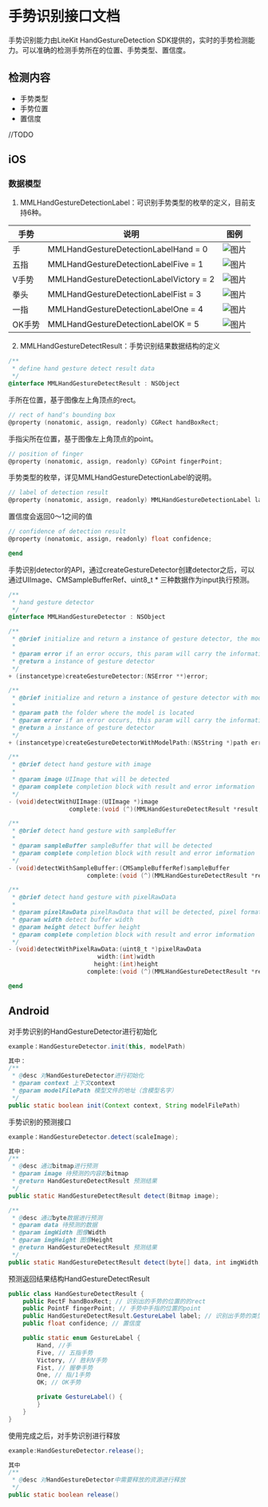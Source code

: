 # 手势识别接口文档
手势识别能力由LiteKit HandGestureDetection SDK提供的，实时的手势检测能力。可以准确的检测手势所在的位置、手势类型、置信度。

## 检测内容
- 手势类型
- 手势位置
- 置信度



//TODO 
## iOS

### 数据模型
1. MMLHandGestureDetectionLabel：可识别手势类型的枚举的定义，目前支持6种。

| 手势| 说明 | 图例 |
| --- | --- | --- |
| 手  | MMLHandGestureDetectionLabelHand = 0 | ![图片](/Doc/Resources/4_1.PNG) |
| 五指 | MMLHandGestureDetectionLabelFive = 1 | ![图片](/Doc/Resources/4_2.PNG) |
| V手势 | MMLHandGestureDetectionLabelVictory = 2 | ![图片](/Doc/Resources/4_2.PNG) |
| 拳头 | MMLHandGestureDetectionLabelFist = 3 |![图片](/Doc/Resources/4_2.PNG)  |
| 一指 | MMLHandGestureDetectionLabelOne = 4 | ![图片](/Doc/Resources/4_2.PNG) |
| OK手势| MMLHandGestureDetectionLabelOK = 5 | ![图片](/Doc/Resources/4_2.PNG) |

2. MMLHandGestureDetectResult：手势识别结果数据结构的定义
```objective-c
/**
 * define hand gesture detect result data
 */
@interface MMLHandGestureDetectResult : NSObject
```

手所在位置，基于图像左上角顶点的rect。
```objective-c
// rect of hand‘s bounding box
@property (nonatomic, assign, readonly) CGRect handBoxRect;
```

手指尖所在位置，基于图像左上角顶点的point。
```objective-c
// position of finger
@property (nonatomic, assign, readonly) CGPoint fingerPoint;
```

手势类型的枚举，详见MMLHandGestureDetectionLabel的说明。
```objective-c
// label of detection result
@property (nonatomic, assign, readonly) MMLHandGestureDetectionLabel label;
```

置信度会返回0～1之间的值
```objective-c
// confidence of detection result
@property (nonatomic, assign, readonly) float confidence;

@end
```
手势识别detector的API，通过createGestureDetector创建detector之后，可以通过UIImage、CMSampleBufferRef、uint8_t * 三种数据作为input执行预测。
```objective-c
/**
 * hand gesture detector
 */
@interface MMLHandGestureDetector : NSObject

/**
 * @brief initialize and return a instance of gesture detector, the model should be put in main bundle
 *
 * @param error if an error occurs, this param will carry the information
 * @return a instance of gesture detector
 */
+ (instancetype)createGestureDetector:(NSError **)error;

/**
 * @brief initialize and return a instance of gesture detector with model path
 *
 * @param path the folder where the model is located
 * @param error if an error occurs, this param will carry the information
 * @return a instance of gesture detector
 */
+ (instancetype)createGestureDetectorWithModelPath:(NSString *)path error:(NSError **)error;

/**
 * @brief detect hand gesture with image
 *
 * @param image UIImage that will be detected
 * @param complete completion block with result and error imformation
 */
- (void)detectWithUIImage:(UIImage *)image
                 complete:(void (^)(MMLHandGestureDetectResult *result, NSError *error))complete;

/**
 * @brief detect hand gesture with sampleBuffer
 *
 * @param sampleBuffer sampleBuffer that will be detected
 * @param complete completion block with result and error imformation
 */
- (void)detectWithSampleBuffer:(CMSampleBufferRef)sampleBuffer
                      complete:(void (^)(MMLHandGestureDetectResult *result, NSError *error))complete;

/**
 * @brief detect hand gesture with pixelRawData
 *
 * @param pixelRawData pixelRawData that will be detected, pixel format shoud be RGBA
 * @param width detect buffer width
 * @param height detect buffer height
 * @param complete completion block with result and error imformation
 */
- (void)detectWithPixelRawData:(uint8_t *)pixelRawData
                         width:(int)width
                        height:(int)height
                      complete:(void (^)(MMLHandGestureDetectResult *result, NSError *error))complete;

@end
```


## Android
对手势识别的HandGestureDetector进行初始化
```java
example：HandGestureDetector.init(this, modelPath)

其中：
/**
 * @desc 对HandGestureDetector进行初始化
 * @param context 上下文context
 * @param modelFilePath 模型文件的地址（含模型名字）
 */
public static boolean init(Context context, String modelFilePath)
```

手势识别的预测接口
```java
example：HandGestureDetector.detect(scaleImage);

其中：
/**
 * @desc 通过bitmap进行预测
 * @param image 待预测的内容的bitmap
 * @return HandGestureDetectResult 预测结果
 */
public static HandGestureDetectResult detect(Bitmap image);

/**
 * @desc 通过byte数据进行预测
 * @param data 待预测的数据
 * @param imgWidth 图像Width
 * @param imgHeight 图像Height
 * @return HandGestureDetectResult 预测结果
 */
public static HandGestureDetectResult detect(byte[] data, int imgWidth, int imgHeight) 
```

预测返回结果结构HandGestureDetectResult
```java
public class HandGestureDetectResult {
    public RectF handBoxRect; // 识别出的手势的位置的的rect
    public PointF fingerPoint; // 手势中手指的位置的point
    public HandGestureDetectResult.GestureLabel label; // 识别出手势的类型
    public float confidence; // 置信度

    public static enum GestureLabel {
        Hand, //手
        Five, // 五指手势
        Victory, // 胜利V手势
        Fist, // 握拳手势
        One, // 指/1手势
        OK; // OK手势

        private GestureLabel() {
        }
    }
}
```

使用完成之后，对手势识别进行释放
```java
example:HandGestureDetector.release();

其中
/**
 * @desc 对HandGestureDetector中需要释放的资源进行释放
 */
public static boolean release()
```
